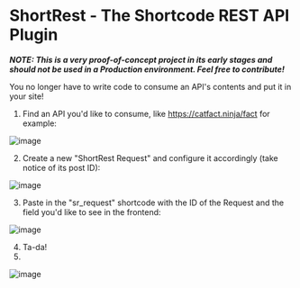 # ShortRest - The Shortcode REST API Plugin

***NOTE: This is a very proof-of-concept project in its early stages and should not be used in a Production environment. Feel free to contribute!***

You no longer have to write code to consume an API's contents and put it in your site!

1) Find an API you'd like to consume, like https://catfact.ninja/fact for example:

![image](https://github.com/estevaojneto/wp-shortrest/assets/37549773/b1adc8d3-b137-4cb4-8b30-f03ecdb6b6ae)


2) Create a new "ShortRest Request" and configure it accordingly (take notice of its post ID):

![image](https://github.com/estevaojneto/wp-shortrest/assets/37549773/7505de53-92f2-4834-a84a-fa7a31bb589b)


3) Paste in the "sr_request" shortcode with the ID of the Request and the field you'd like to see in the frontend:

![image](https://github.com/estevaojneto/wp-shortrest/assets/37549773/f51aec3e-2aea-4fe3-9629-9b15d2201116)


4) Ta-da!
5) 
![image](https://github.com/estevaojneto/wp-shortrest/assets/37549773/c2ad1964-0404-4fc8-a4ae-3248d94881ca)
